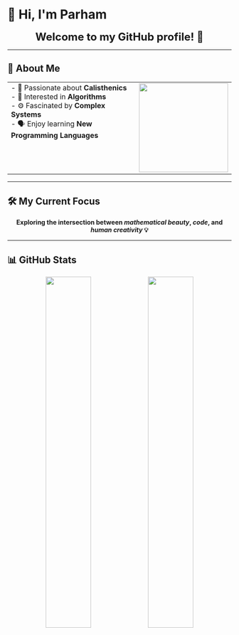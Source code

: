 # 👋 Hi, I'm Parham  

<p align="center">
  <b style="font-size:24px;">Welcome to my GitHub profile! 🚀</b>
</p>

---

## 💫 About Me

<table>
<tr>
<td valign="top">
- 💪 Passionate about <b>Calisthenics</b><br>
- 🧠 Interested in <b>Algorithms</b><br>
- ⚙️ Fascinated by <b>Complex Systems</b><br>
- 🗣️ Enjoy learning <b>New Programming Languages</b><br>
</td>
<td valign="top" align="center">
  <img src="https://media.giphy.com/media/l0HlQ7LRalZ2Rdb0g/giphy.gif" width="200" />
</td>
</tr>
</table>

---

## 🛠️ My Current Focus
<p align="center">
  <b>Exploring the intersection between <i>mathematical beauty</i>, <i>code</i>, and <i>human creativity</i> 💡</b>
</p>

---

## 📊 GitHub Stats

<p align="center">
  <img src="https://github-readme-stats.vercel.app/api?username=aFkmoddev&show_icons=true&theme=dracula&count_private=true" width="45%" />
  <img src="https://github-readme-stats.vercel.app/api/top-langs/?username=aFkmoddev&layout=compact&theme=dracula" width="45%" />
</p>
